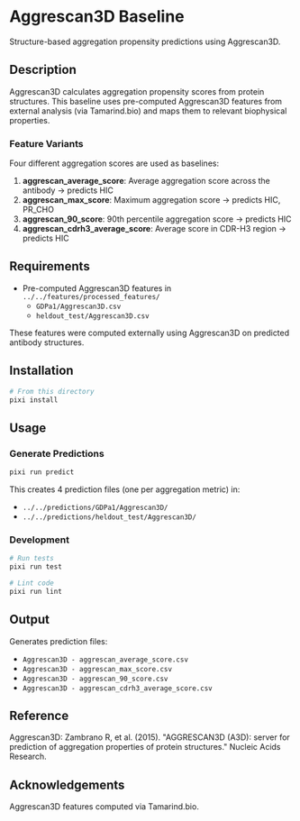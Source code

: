 # Aggrescan3D Baseline

Structure-based aggregation propensity predictions using Aggrescan3D.

## Description

Aggrescan3D calculates aggregation propensity scores from protein structures. This baseline uses pre-computed Aggrescan3D features from external analysis (via Tamarind.bio) and maps them to relevant biophysical properties.

### Feature Variants

Four different aggregation scores are used as baselines:

1. **aggrescan_average_score**: Average aggregation score across the antibody → predicts HIC
2. **aggrescan_max_score**: Maximum aggregation score → predicts HIC, PR_CHO
3. **aggrescan_90_score**: 90th percentile aggregation score → predicts HIC
4. **aggrescan_cdrh3_average_score**: Average score in CDR-H3 region → predicts HIC

## Requirements

- Pre-computed Aggrescan3D features in `../../features/processed_features/`
  - `GDPa1/Aggrescan3D.csv`
  - `heldout_test/Aggrescan3D.csv`

These features were computed externally using Aggrescan3D on predicted antibody structures.

## Installation

```bash
# From this directory
pixi install
```

## Usage

### Generate Predictions

```bash
pixi run predict
```

This creates 4 prediction files (one per aggregation metric) in:
- `../../predictions/GDPa1/Aggrescan3D/`
- `../../predictions/heldout_test/Aggrescan3D/`

### Development

```bash
# Run tests
pixi run test

# Lint code
pixi run lint
```

## Output

Generates prediction files:
- `Aggrescan3D - aggrescan_average_score.csv`
- `Aggrescan3D - aggrescan_max_score.csv`
- `Aggrescan3D - aggrescan_90_score.csv`
- `Aggrescan3D - aggrescan_cdrh3_average_score.csv`

## Reference

Aggrescan3D: Zambrano R, et al. (2015). "AGGRESCAN3D (A3D): server for prediction of aggregation properties of protein structures." Nucleic Acids Research.

## Acknowledgements

Aggrescan3D features computed via Tamarind.bio.
